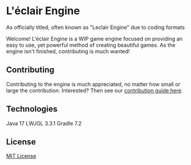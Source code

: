 # L'éclair Engine
As officially titled, often known as "Leclair Engine" due to coding formats

Welcome!
L'éclair Engine is a WIP game engine focused on providing an easy to use, yet powerful method of creating beautiful games. 
As the engine isn't finished, contributing is much wanted! 

## Contributing
Contributing to the engine is much appreciated, no matter how small or large the contribution. Interested? Then see our [contribution guide here](https://github.com/Licone7/Leclair-Engine/blob/main/CONTRIBUTING.md).

## Technologies
Java 17
LWJGL 3.3.1
Gradle 7.2

## License
[MIT License](https://github.com/Licone7/Leclair-Engine/blob/main/LICENSE)
